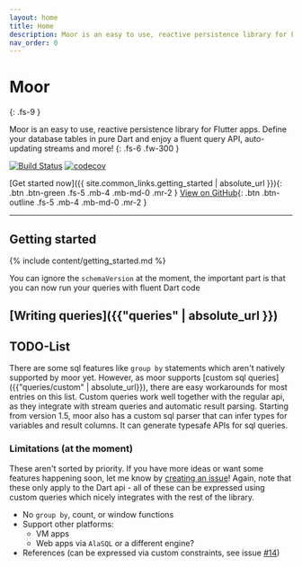 ```yaml
---
layout: home
title: Home
description: Moor is an easy to use, reactive persistence library for Flutter apps.
nav_order: 0
---
```


# Moor
{: .fs-9 }

Moor is an easy to use, reactive persistence library for Flutter apps. Define your
database tables in pure Dart and enjoy a fluent query API, auto-updating streams
and more!
{: .fs-6 .fw-300 }

[![Build Status](https://travis-ci.com/simolus3/moor.svg?token=u4VnFEE5xnWVvkE6QsqL&branch=master)](https://travis-ci.com/simolus3/moor)
[![codecov](https://codecov.io/gh/simolus3/moor/branch/master/graph/badge.svg)](https://codecov.io/gh/simolus3/moor)

[Get started now]({{ site.common_links.getting_started | absolute_url }}){: .btn .btn-green .fs-5 .mb-4 .mb-md-0 .mr-2 }
[View on GitHub]({{site.github_link}}){: .btn .btn-outline .fs-5 .mb-4 .mb-md-0 .mr-2 }

---

## Getting started
{% include content/getting_started.md %}

You can ignore the `schemaVersion` at the moment, the important part is that you can
now run your queries with fluent Dart code

## [Writing queries]({{"queries" | absolute_url }})

## TODO-List
There are some sql features like `group by` statements which aren't natively supported by moor yet.
However, as moor supports [custom sql queries]({{"queries/custom" | absolute_url}}), there are easy
workarounds for most entries on this list. Custom queries work well together with the regular api,
as they integrate with stream queries and automatic result parsing. Starting from version 1.5, moor
also has a custom sql parser that can infer types for variables and result columns. It can generate
typesafe APIs for sql queries.
### Limitations (at the moment)
These aren't sorted by priority. If you have more ideas or want some features happening soon,
let me know by [creating an issue]({{site.github_link}}/issues/new)! Again, note that these only
apply to the Dart api - all of these can be expressed using custom queries which nicely integrates
with the rest of the library.
- No `group by`, count, or window functions
- Support other platforms:
  - VM apps
  - Web apps via `AlaSQL` or a different engine?
- References (can be expressed via custom constraints, see issue [#14](https://github.com/simolus3/moor/issues/14))
